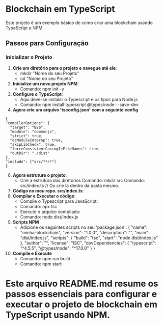 # Blockchain em TypeScript

Este projeto é um exemplo básico de como criar uma blockchain usando TypeScript e NPM.

## Passos para Configuração

### Inicializar o Projeto

1. **Crie um diretório para o projeto e navegue até ele**:
   * mkdir "Nome do seu Projeto"
   * cd "Nome do seu Projeto"
2. **Inicialize um novo projeto NPM**:
   * Comando: npm init -y
3. **Configure o TypeScript**:
   * Aqui deve-se instalar o Typescript e os tipos para Node.js
   * Comando: npm install typescript @types/node --save-dev
4. **Agora crie um arquivo 'tsconfig.json' com a seguinte config**
   
  ~~~
{
  "compilerOptions": {
    "target": "ES6",
    "module": "commonjs",
    "strict": true,
    "esModuleInterop": true,
    "skipLibCheck": true,
    "forceConsistentCasingInFileNames": true,
    "outDir": "./dist"
  },
  "include": ["src/**/*"]
}
~~~
  
6. **Agora estruture o projeto**:
   * Crie a estrutura dos diretórios
   Comando: mkdir src
   Comando: src/index.ts // Ou crie la dentro da pasta mesmo.
7. **Código no meu repo. src/index.ts**:
8. **Compilar e Executar o código**:
   * Compile o Typescript para JavaScript:
   * Comando: npx tsc
   * Execute o arquico compilado:
   * Comando: node dist/index.js
9. **Scripts NPM**
   * Adicione os seguintes scripts no seu 'package.json':
   {
  "name": "minha-blockchain",
  "version": "1.0.0",
  "description": "",
  "main": "dist/index.js",
  "scripts": {
    "build": "tsc",
    "start": "node dist/index.js"
  },
  "author": "",
  "license": "ISC",
  "devDependencies": {
    "typescript": "^4.5.5",
    "@types/node": "^17.0.0"
  }
}
10. **Compile e Execute**
    * Comando: npm run build
    * Comando: npm start

# Este arquivo README.md resume os passos essenciais para configurar e executar o projeto de blockchain em TypeScript usando NPM.

   
   
   
